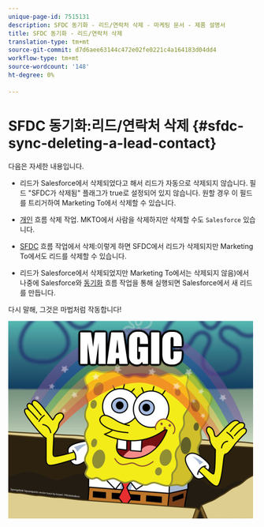 ```yaml
---
unique-page-id: 7515131
description: SFDC 동기화 - 리드/연락처 삭제 - 마케팅 문서 - 제품 설명서
title: SFDC 동기화 - 리드/연락처 삭제
translation-type: tm+mt
source-git-commit: d7d6aee63144c472e02fe0221c4a164183d04dd4
workflow-type: tm+mt
source-wordcount: '148'
ht-degree: 0%

---
```



# SFDC 동기화:리드/연락처 삭제 {#sfdc-sync-deleting-a-lead-contact}

다음은 자세한 내용입니다.

* 리드가 Salesforce에서 삭제되었다고 해서 리드가 자동으로 삭제되지 않습니다. 필드 &quot;SFDC가 삭제됨&quot; 플래그가 true로 설정되어 있지 않습니다. 원할 경우 이 필드를 트리거하여 Marketing To에서 삭제할 수 있습니다.
* [개인](../../../../product-docs/core-marketo-concepts/smart-campaigns/flow-actions/delete-person.md) 흐름 삭제 작업. MKTO에서 사람을 삭제하지만 삭제할 수도 `Salesforce` 있습니다.

* [SFDC](../../../../product-docs/core-marketo-concepts/smart-campaigns/salesforce-flow-actions/delete-person-from-sfdc.md) 흐름 작업에서 삭제:이렇게 하면 SFDC에서 리드가 삭제되지만 Marketing To에서도 리드를 삭제할 수 있습니다.
* 리드가 Salesforce에서 삭제되었지만 Marketing To에서는 삭제되지 않음)에서 나중에 Salesforce와 [동기화](../../../../product-docs/core-marketo-concepts/smart-campaigns/salesforce-flow-actions/sync-person-to-sfdc.md) 흐름 작업을 통해 실행되면 Salesforce에서 새 리드를 만듭니다.

다시 말해, 그것은 마법처럼 작동합니다!

![--](assets/image2015-5-20-15-3a3-3a27.png)

